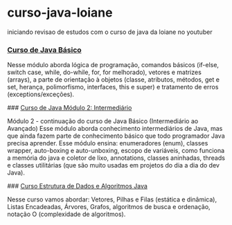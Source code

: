 # curso-java-loiane
iniciando revisao de estudos com o curso de java da loiane no youtuber <br>
### <a href="https://www.youtube.com/playlist?list=PLGxZ4Rq3BOBq0KXHsp5J3PxyFaBIXVs3r" target="_blank">Curso de Java Básico</a><br>
<p>Nesse módulo aborda lógica de programação, comandos básicos (if-else, switch case, while, do-while, for, for melhorado), vetores e matrizes (arrays), a parte de orientação à objetos (classe, atributos, métodos, get e set, herança, polimorfismo, interfaces, this e super) e tratamento de erros (exceptions/exceções).</p>
### <a href="https://www.youtube.com/playlist?list=PLGxZ4Rq3BOBoqYyFWOV_YbfBW80YGAGEI" target="_blank">Curso de Java Módulo 2: Intermediário</a><br>
<p>Módulo 2 - continuação do curso de Java Básico (Intermediário ao Avançado)
Esse módulo aborda conhecimento intermediários de Java, mas que ainda fazem parte de conhecimento básico que todo programador Java precisa aprender. Esse módulo ensina: enumeradores (enum), classes wrapper, auto-boxing e auto-unboxing, escopo de variáveis, como funciona a memória do java e coletor de lixo, annotations, classes aninhadas, threads e classes utilitárias (que são muito usadas em projetos do dia a dia do dev Java).</p>
### <a href="https://www.youtube.com/playlist?list=PLGxZ4Rq3BOBrgumpzz-l8kFMw2DLERdxi" target="_blank">Curso Estrutura de Dados e Algoritmos Java</a><br>
<p>Nesse curso vamos abordar: Vetores, Pilhas e Filas (estática e dinâmica), Listas Encadeadas, Árvores, Grafos, algoritmos de busca e ordenação, notação O (complexidade de algoritmos).</p>

